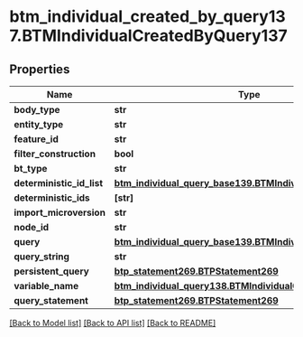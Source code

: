 # btm_individual_created_by_query137.BTMIndividualCreatedByQuery137

## Properties
Name | Type | Description | Notes
------------ | ------------- | ------------- | -------------
**body_type** | **str** |  | [optional] 
**entity_type** | **str** |  | [optional] 
**feature_id** | **str** |  | [optional] 
**filter_construction** | **bool** |  | [optional] 
**bt_type** | **str** |  | [optional] 
**deterministic_id_list** | [**btm_individual_query_base139.BTMIndividualQueryBase139**](BTMIndividualQueryBase139.md) |  | [optional] 
**deterministic_ids** | **[str]** |  | [optional] 
**import_microversion** | **str** |  | [optional] 
**node_id** | **str** |  | [optional] 
**query** | [**btm_individual_query_base139.BTMIndividualQueryBase139**](BTMIndividualQueryBase139.md) |  | [optional] 
**query_string** | **str** |  | [optional] 
**persistent_query** | [**btp_statement269.BTPStatement269**](BTPStatement269.md) |  | [optional] 
**variable_name** | [**btm_individual_query138.BTMIndividualQuery138**](BTMIndividualQuery138.md) |  | [optional] 
**query_statement** | [**btp_statement269.BTPStatement269**](BTPStatement269.md) |  | [optional] 

[[Back to Model list]](../README.md#documentation-for-models) [[Back to API list]](../README.md#documentation-for-api-endpoints) [[Back to README]](../README.md)


